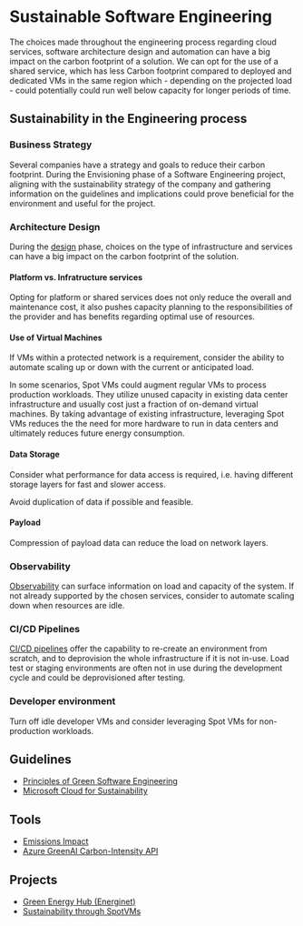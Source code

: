 # Sustainable Software Engineering

The choices made throughout the engineering process  regarding cloud services, software architecture design and automation can have a big
impact on the carbon footprint of a solution. We can opt for the use of a shared service, which has less Carbon footprint compared to deployed and dedicated VMs in the same region which - depending on the projected load - could potentially could run well below capacity for longer periods of time.  

## Sustainability in the Engineering process

### Business Strategy

Several companies have a strategy and goals to reduce their carbon footprint. During the Envisioning phase of a Software Engineering project,
aligning with the sustainability strategy of the company and gathering information on the guidelines and implications could prove
beneficial for the environment and useful for the project.

### Architecture Design

During the [design](../design/) phase, choices on the type of infrastructure and services can have a big impact on the carbon footprint
of the solution.

#### Platform  vs. Infratructure services

Opting for platform or shared services does not only reduce the overall and maintenance cost, it also pushes capacity planning to the
responsibilities of the provider and has benefits regarding optimal use of resources.

#### Use of Virtual Machines

If VMs within a protected network is a requirement, consider the ability to automate scaling up or down with the current or anticipated load.

In some scenarios, Spot VMs could augment regular VMs to process production workloads. They utilize unused capacity in existing data center
infrastructure and usually cost just a fraction of on-demand virtual machines. By taking advantage of existing infrastructure,
leveraging Spot VMs reduces the the need for more hardware to run in data centers and ultimately reduces future energy consumption.

#### Data Storage

Consider what performance for data access is required, i.e. having different storage layers for fast and slower access.

Avoid duplication of data if possible and feasible.

#### Payload

Compression of payload data can reduce the load on network layers.

### Observability

[Observability](../observability) can surface information on load and capacity of the system. If not already supported by the chosen
services, consider to automate scaling down when resources are idle.

### CI/CD Pipelines

[CI/CD pipelines](../continuous-integration) offer the capability to re-create an environment from scratch, and to deprovision the
whole infrastructure if it is not in-use. Load test or staging environments are often not in use during the development cycle and could
be deprovisioned after testing.

### Developer environment

Turn off idle developer VMs and consider leveraging Spot VMs for non-production workloads.

## Guidelines

- [Principles of Green Software Engineering](https://principles.green/)
- [Microsoft Cloud for Sustainability](https://www.microsoft.com/en-us/sustainability)

## Tools

- [Emissions Impact](https://appsource.microsoft.com/en-us/product/power-bi/coi-sustainability.emissions_impact_dashboard)
- [Azure GreenAI Carbon-Intensity API](http://azure-uw-cli-2021.azurewebsites.net/home)

## Projects

- [Green Energy Hub (Energinet)](https://github.com/Energinet-DataHub/green-energy-hub)
- [Sustainability through SpotVMs](https://github.com/hybridflux/SparkOnSpot)




